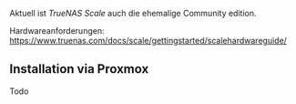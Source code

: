 Aktuell ist _TrueNAS Scale_ auch die ehemalige Community edition.

Hardwareanforderungen: https://www.truenas.com/docs/scale/gettingstarted/scalehardwareguide/

## Installation via Proxmox

Todo
